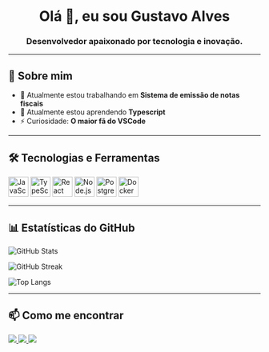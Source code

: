 <h1 align="center">Olá 👋, eu sou Gustavo Alves</h1>
<h3 align="center">Desenvolvedor apaixonado por tecnologia e inovação.</h3>

---

## 🚀 Sobre mim

- 🔭 Atualmente estou trabalhando em **Sistema de emissão de notas fiscais**
- 🌱 Atualmente estou aprendendo **Typescript**
- ⚡ Curiosidade: **O maior fã do VSCode**

---

## 🛠️ Tecnologias e Ferramentas

<p>
  <img src="https://cdn.jsdelivr.net/gh/devicons/devicon/icons/javascript/javascript-original.svg" alt="JavaScript" width="40" height="40"/>
  <img src="https://cdn.jsdelivr.net/gh/devicons/devicon/icons/typescript/typescript-original.svg" alt="TypeScript" width="40" height="40"/>
  <img src="https://cdn.jsdelivr.net/gh/devicons/devicon/icons/react/react-original.svg" alt="React" width="40" height="40"/>
  <img src="https://cdn.jsdelivr.net/gh/devicons/devicon/icons/nodejs/nodejs-original.svg" alt="Node.js" width="40" height="40"/>
  <img src="https://cdn.jsdelivr.net/gh/devicons/devicon/icons/postgresql/postgresql-original.svg" alt="PostgreSQL" width="40" height="40"/>
  <img src="https://cdn.jsdelivr.net/gh/devicons/devicon/icons/docker/docker-original.svg" alt="Docker" width="40" height="40"/>
</p>

---

## 📊 Estatísticas do GitHub

<p>
  <img src="https://github-readme-stats.vercel.app/api?username=gusttavoam&show_icons=true&theme=radical" alt="GitHub Stats"/>
</p>

<p>
  <img src="https://github-readme-streak-stats.herokuapp.com/?user=gusttavoam&theme=radical" alt="GitHub Streak"/>
</p>

<p>
  <img src="https://github-readme-stats.vercel.app/api/top-langs/?username=gusttavoam&layout=compact&theme=radical" alt="Top Langs"/>
</p>

---

## 📫 Como me encontrar

<p>
  <a href="https://linkedin.com/in/gustavoalvesdev/" target="blank">
    <img src="https://img.shields.io/badge/-LinkedIn-blue?style=for-the-badge&logo=Linkedin&logoColor=white"/>
  </a>
  <a href="mailto:contato.gustavoalvesmachado@gmail.com">
    <img src="https://img.shields.io/badge/-Email-D14836?style=for-the-badge&logo=gmail&logoColor=white"/>
  </a>
  <a href="https://instagram.com/ogustavoalves__" target="blank">
    <img src="https://img.shields.io/badge/-Instagram-E4405F?style=for-the-badge&logo=instagram&logoColor=white"/>
  </a>
</p>
